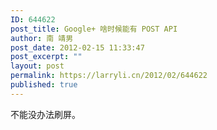 ```yaml
---
ID: 644622
post_title: Google+ 啥时候能有 POST API
author: 南 靖男
post_date: 2012-02-15 11:33:47
post_excerpt: ""
layout: post
permalink: https://larryli.cn/2012/02/644622
published: true
---
```

不能没办法刷屏。